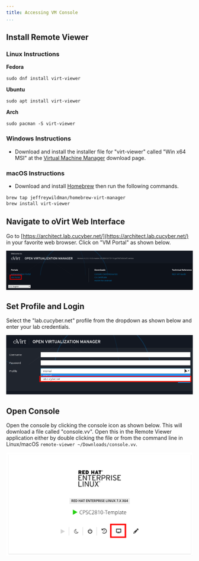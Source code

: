 ```yaml
---
title: Accessing VM Console
...
```


## Install Remote Viewer


### Linux Instructions

**Fedora**

```
sudo dnf install virt-viewer
```

**Ubuntu**

```
sudo apt install virt-viewer
```

**Arch**

```
sudo pacman -S virt-viewer
```


### Windows Instructions

* Download and install the installer file for "virt-viewer" called "Win x64 MSI" at the [Virtual Machine Manager](https://virt-manager.org/download/) download page.


### macOS Instructions

* Download and install [Homebrew](https://brew.sh/) then run the following commands.

```
brew tap jeffreywildman/homebrew-virt-manager
brew install virt-viewer
```


## Navigate to oVirt Web Interface

Go to [https://architect.lab.cucyber.net/](https://architect.lab.cucyber.net/) in your favorite web browser. Click on "VM Portal" as shown below.

![](lab/vmportal.png)


## Set Profile and Login

Select the "lab.cucyber.net" profile from the dropdown as shown below and enter your lab credentials.

![](lab/profile.png)


## Open Console

Open the console by clicking the console icon as shown below. This will download a file called "console.vv". Open this in the Remote Viewer application either by double clicking the file or from the command line in Linux/macOS `remote-viewer ~/Downloads/console.vv`.

![](lab/vm.png)

